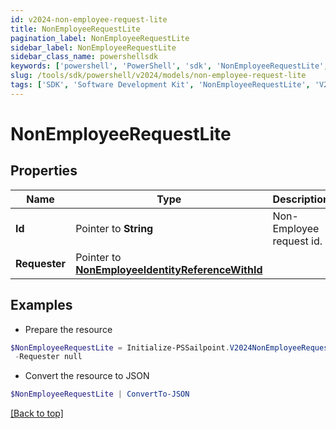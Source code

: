 ```yaml
---
id: v2024-non-employee-request-lite
title: NonEmployeeRequestLite
pagination_label: NonEmployeeRequestLite
sidebar_label: NonEmployeeRequestLite
sidebar_class_name: powershellsdk
keywords: ['powershell', 'PowerShell', 'sdk', 'NonEmployeeRequestLite', 'V2024NonEmployeeRequestLite'] 
slug: /tools/sdk/powershell/v2024/models/non-employee-request-lite
tags: ['SDK', 'Software Development Kit', 'NonEmployeeRequestLite', 'V2024NonEmployeeRequestLite']
---
```



# NonEmployeeRequestLite

## Properties

Name | Type | Description | Notes
------------ | ------------- | ------------- | -------------
**Id** |  Pointer to **String** | Non-Employee request id. | [optional] 
**Requester** |  Pointer to [**NonEmployeeIdentityReferenceWithId**](non-employee-identity-reference-with-id) |  | [optional] 

## Examples

- Prepare the resource
```powershell
$NonEmployeeRequestLite = Initialize-PSSailpoint.V2024NonEmployeeRequestLite  -Id ac110005-7156-1150-8171-5b292e3e0084 `
 -Requester null
```

- Convert the resource to JSON
```powershell
$NonEmployeeRequestLite | ConvertTo-JSON
```


[[Back to top]](#) 


